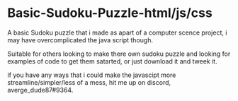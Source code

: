 # Basic-Sudoku-Puzzle-html/js/css
 A basic Sudoku puzzle that i made as apart of a computer scence project, i may have overcomplicated the java script though.

 Suitable for others looking to make there own sudoku puzzle and looking for examples of code to get them satarted, or just download it and tweek it.

 if you have any ways that i could make the javascipt more streamline/simpler/less of a mess, hit me up on discord, averge_dude87#9364.
